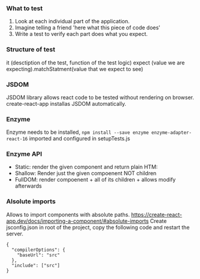 ### What to test
1. Look at each individual part of the application. 
2. Imagine telling a friend 'here what this piece of code does'
3. Write a test to verify each part does what you expect.

### Structure of test 
it (desctiption of the test, function of the test logic)
expect (value we are expecting).matchStatment(value that we expect to see)

### JSDOM
JSDOM library allows react code to be tested without rendering on browser. 
create-react-app installas JSDOM automatically. 

### Enzyme
Enzyme needs to be installed, 
`npm install --save enzyme enzyme-adapter-react-16`
imported and configured in setupTests.js

### Enzyme API
- Static: render the given component and return plain HTM:
- Shallow: Render just the given compoenent NOT children
- FullDOM: render compoenent + all of its children + allows modify afterwards

### Alsolute imports
Allows to import components with absolute paths. 
https://create-react-app.dev/docs/importing-a-component/#absolute-imports
Create jsconfig.json in root of the project, copy the following code and restart the server. 
```
{
  "compilerOptions": {
    "baseUrl": "src"
  },
  "include": ["src"]
}
```



